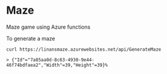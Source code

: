 # Maze

Maze game using Azure functions

To generate a maze

```
curl https://linansmaze.azurewebsites.net/api/GenerateMaze

> {"Id"="7a85aa0d-8c63-4930-9e44-46f74bdfaea2","Width"=39,"Height"=39}%
```
